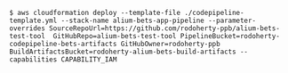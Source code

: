 
    $ aws cloudformation deploy --template-file ./codepipeline-template.yml --stack-name alium-bets-app-pipeline --parameter-overrides SourceRepoUrl=https://github.com/rodoherty-ppb/alium-bets-test-tool  GitHubRepo=alium-bets-test-tool PipelineBucket=rodoherty-codepipeline-bets-artifacts GitHubOwner=rodoherty-ppb BuildArtifactsBucket=rodoherty-alium-bets-build-artifacts --capabilities CAPABILITY_IAM
